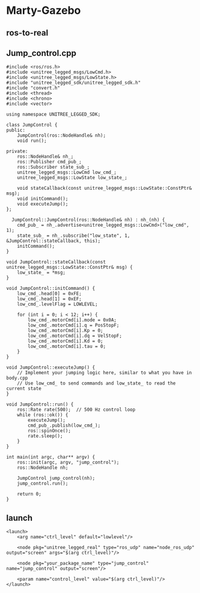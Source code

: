 # Marty-Gazebo
## ros-to-real

## Jump_control.cpp

    #include <ros/ros.h>
    #include <unitree_legged_msgs/LowCmd.h>
    #include <unitree_legged_msgs/LowState.h>
    #include "unitree_legged_sdk/unitree_legged_sdk.h"
    #include "convert.h"
    #include <thread>
    #include <chrono>
    #include <vector>
    
    using namespace UNITREE_LEGGED_SDK;
  
    class JumpControl {
    public:
        JumpControl(ros::NodeHandle& nh);
        void run();
    
    private:
        ros::NodeHandle& nh_;
        ros::Publisher cmd_pub_;
        ros::Subscriber state_sub_;
        unitree_legged_msgs::LowCmd low_cmd_;
        unitree_legged_msgs::LowState low_state_;
    
        void stateCallback(const unitree_legged_msgs::LowState::ConstPtr& msg);
        void initCommand();
        void executeJump();
    };
  
      JumpControl::JumpControl(ros::NodeHandle& nh) : nh_(nh) {
        cmd_pub_ = nh_.advertise<unitree_legged_msgs::LowCmd>("low_cmd", 1);
        state_sub_ = nh_.subscribe("low_state", 1, &JumpControl::stateCallback, this);
        initCommand();
    }
    
    void JumpControl::stateCallback(const unitree_legged_msgs::LowState::ConstPtr& msg) {
        low_state_ = *msg;
    }
    
    void JumpControl::initCommand() {
        low_cmd_.head[0] = 0xFE;
        low_cmd_.head[1] = 0xEF;
        low_cmd_.levelFlag = LOWLEVEL;
    
        for (int i = 0; i < 12; i++) {
            low_cmd_.motorCmd[i].mode = 0x0A;
            low_cmd_.motorCmd[i].q = PosStopF;
            low_cmd_.motorCmd[i].Kp = 0;
            low_cmd_.motorCmd[i].dq = VelStopF;
            low_cmd_.motorCmd[i].Kd = 0;
            low_cmd_.motorCmd[i].tau = 0;
        }
    }
    
    void JumpControl::executeJump() {
        // Implement your jumping logic here, similar to what you have in body.cpp
        // Use low_cmd_ to send commands and low_state_ to read the current state
    }
    
    void JumpControl::run() {
        ros::Rate rate(500);  // 500 Hz control loop
        while (ros::ok()) {
            executeJump();
            cmd_pub_.publish(low_cmd_);
            ros::spinOnce();
            rate.sleep();
        }
    }

    int main(int argc, char** argv) {
        ros::init(argc, argv, "jump_control");
        ros::NodeHandle nh;
    
        JumpControl jump_control(nh);
        jump_control.run();
    
        return 0;
    }

## launch

    <launch>
        <arg name="ctrl_level" default="lowlevel"/>
    
        <node pkg="unitree_legged_real" type="ros_udp" name="node_ros_udp" output="screen" args="$(arg ctrl_level)"/>
    
        <node pkg="your_package_name" type="jump_control" name="jump_control" output="screen"/>
    
        <param name="control_level" value="$(arg ctrl_level)"/>
    </launch>
